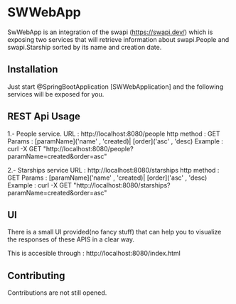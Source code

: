 # SWWebApp

SwWebApp is an integration of the swapi (https://swapi.dev/) which is exposing two services that will retrieve information about swapi.People and swapi.Starship sorted by its name and creation date.

## Installation

Just start @SpringBootApplication [SWWebApplication] and the following services will be exposed for you.


## REST Api Usage

1.- People service.
URL : http://localhost:8080/people
http method : GET
Params :  [paramName]('name' , 'created)| [order]('asc' , 'desc)
Example : curl -X GET "http://localhost:8080/people?paramName=created&order=asc"

2.- Starships service
URL : http://localhost:8080/starships
http method : GET
Params :  [paramName]('name' , 'created)| [order]('asc' , 'desc)
Example : curl -X GET "http://localhost:8080/starships?paramName=created&order=asc"

## UI

There is a small UI provided(no fancy stuff) that can help you to visualize the responses of these APIS in a clear way.

This is accesible through : http://localhost:8080/index.html

## Contributing
Contributions are not still opened.


